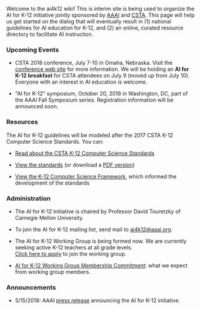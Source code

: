 Welcome to the ai4k12 wiki! This is interim site is being used to organize the AI for K-12 initiative jointly sponsored by [AAAI](https://AAAI.org) and [CSTA](https://csteachers.org). This page will help us get started on the dialog that will eventually result in (1) national guidelines for AI education for K-12, and (2) an online, curated resource directory to facilitate AI instruction.

### Upcoming Events
* CSTA 2018 conference, July 7-10 in Omaha, Nebraska. Visit the [conference web site](https://www.csteachers.org/general/custom.asp?page=2018Conference) for more information. We will be holding an **AI for K-12 breakfast** for CSTA attendees on July 9 (moved up from July 10). Everyone with an interest in AI education is welcome.

* "AI for K-12" symposium, October 20, 2018 in Washington, DC, part of the AAAI Fall Symposium series. Registration information will be announced soon.

### Resources
The AI for K-12 guidelines will be modeled after the 2017 CSTA K-12 Computer Science Standards. You can:

* [Read about the CSTA K-12 Computer Science Standards](https://www.csteachers.org/page/standards)

* [View the standards](https://sites.google.com/site/cstastandards/standards) (or download a [PDF version](https://drive.google.com/open?id=0B0TlX1G3mywqXzNWMVdKX0lTSkU))

* [View the K-12 Computer Science Framework](https://k12cs.org/), which informed the development of the standards

### Administration
* The AI for K-12 initiative is chaired by Professor David Touretzky of Carnegie Mellon University.

* To join the AI for K-12 mailing list, send mail to [ai4k12@aaai.org](mailto:ai4k12@aaai.org).

* The AI for K-12 Working Group is being formed now. We are currently seeking active K-12 teachers at all grade levels. <br/> [Click here to apply](https://docs.google.com/forms/d/e/1FAIpQLSeQ79fDeVzZIAXZRKK5SJnaIRC4KnHa4yFeK4eRIdT14Z1hRg/viewform?usp=sf_link) to join the working group.

* [AI for K-12 Working Group Membership Commitment](https://github.com/touretzkyds/ai4k12/raw/master/documents/AI4K12-Membership-Commitment.pdf): what we expect from working group members.

### Announcements
* 5/15/2018: AAAI [press release](https://aaai.org/Pressroom/Releases/release-18-0515.php) announcing the AI for K-12 initiative.
